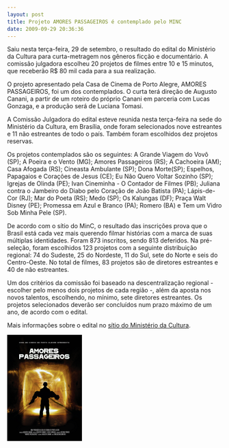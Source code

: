 ```yaml
---
layout: post
title: Projeto AMORES PASSAGEIROS é contemplado pelo MINC
date: 2009-09-29 20:36:36
---
```

Saiu nesta terça-feira, 29 de setembro, o resultado do edital do Ministério da Cultura para curta-metragem nos gêneros ficção e documentário. A comissão julgadora escolheu 20 projetos de filmes entre 10 e 15 minutos, que receberão R$ 80 mil cada para a sua realização.

O projeto apresentado pela Casa de Cinema de Porto Alegre, AMORES PASSAGEIROS, foi um dos contemplados. O curta terá direção de Augusto Canani, a partir de um roteiro do próprio Canani em parceria com Lucas Gonzaga, e a produção será de Luciana Tomasi.

A Comissão Julgadora do edital esteve reunida nesta terça-feira na sede do Ministério da Cultura, em Brasília, onde foram selecionados nove estreantes e 11 não estreantes de todo o país. Também foram escolhidos dez projetos reservas.

Os projetos contemplados são os seguintes: A Grande Viagem do Vovô (SP); A Poeira e o Vento (MG); Amores Passageiros (RS); A Cachoeira (AM); Casa Afogada (RS); Cineasta Ambulante (SP); Dona Morte(SP); Espelhos, Papagaios e Corações de Jesus (CE); Eu Não Quero Voltar Sozinho (SP); Igrejas de Olinda (PE); Ivan Cineminha - O Contador de Filmes (PB); Juliana contra o Jambeiro do Diabo pelo Coração de João Batista (PA); Lápis-de-Cor (RJ); Mar do Poeta (RS); Medo (SP); Os Kalungas (DF); Praça Walt Disney (PE); Promessa em Azul e Branco (PA); Romero (BA) e Tem um Vidro Sob Minha Pele (SP).

De acordo com o sítio do MinC, o resultado das inscrições prova que o Brasil está cada vez mais querendo filmar histórias com a marca de suas múltiplas identidades. Foram 873 inscritos, sendo 813 deferidos. Na pré-seleção, foram escolhidos 123 projetos com a seguinte distribuição regional: 74 do Sudeste, 25 do Nordeste, 11 do Sul, sete do Norte e seis do Centro-Oeste. No total de filmes, 83 projetos são de diretores estreantes e 40 de não estreantes.

Um dos critérios da comissão foi baseado na descentralização regional - escolher pelo menos dois projetos de cada região -, além da aposta nos novos talentos, escolhendo, no mínimo, sete diretores estreantes. Os projetos selecionados deverão ser concluídos num prazo máximo de um ano, de acordo com o edital.

Mais informações sobre o edital no [sítio do Ministério da Cultura](http://www.cultura.gov.br/site/2009/09/29/curta-ficcao-ou-documentario-2/).

![](/uploads/amores_medio.png)